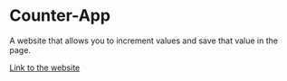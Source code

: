 # Counter-App

A website that allows you to increment values and save that value in the page.

[Link to the website](https://hometown-homepage-864503.netlify.app/)
